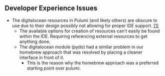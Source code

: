 

## Developer Experience Issues

- The digitalocean resources in Pulumi (and likely others) are obscure to use due to their design possibly not allowing for proper IDE support. [\[1\]](https://ibb.co/0Rn950jJ)
    - The available options for creation of resources can't easily be found within the IDE. Requiring referencing external resources to get anything done.
    - The digitalocean module (pydo) had a similar problem in our homebrew approach that was resolved by placing a cleaner interface in front of it. 
      - This is the reason why the homebrew approach was a preferred starting point over pulumi.

